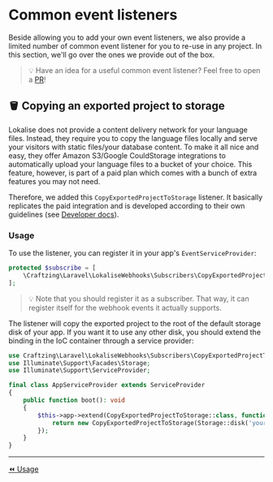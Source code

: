 Common event listeners
===

Beside allowing you to add your own event listeners, we also provide a limited number of common event listener for you 
to re-use in any project. In this section, we'll go over the ones we provide out of the box.

> 💡 Have an idea for a useful common event listener? Feel free to open a
> [PR](https://github.com/craftzing/laravel-lokalise-webhooks/compare)!

## 🪣 Copying an exported project to storage 

Lokalise does not provide a content delivery network for your language files. Instead, they require you to copy the 
language files locally and serve your visitors with static files/your database content. To make it all nice and easy, 
they offer Amazon S3/Google CouldStorage integrations to automatically upload your language files to a bucket of your 
choice. This feature, however, is part of a paid plan which comes with a bunch of extra features you may not need.

Therefore, we added this `CopyExportedProjectToStorage` listener.  It basically replicates the paid integration and is 
developed according to their own guidelines (see 
[Developer docs](https://docs.lokalise.com/en/articles/1400500-downloading-files-and-using-webhooks)).

### Usage

To use the listener, you can register it in your app's `EventServiceProvider`:
```php
protected $subscribe = [
    \Craftzing\Laravel\LokaliseWebhooks\Subscribers\CopyExportedProjectToStorage::class,
];
```

> 💡 Note that you should register it as a subscriber. That way, it can register itself for the webhook events it 
> actually supports.

The listener will copy the exported project to the root of the default storage disk of your app. If you want it to use
any other disk, you should extend the binding in the IoC container through a service provider:
```php
use Craftzing\Laravel\LokaliseWebhooks\Subscribers\CopyExportedProjectToStorage;
use Illuminate\Support\Facades\Storage;
use Illuminate\Support\ServiceProvider;

final class AppServiceProvider extends ServiceProvider
{
    public function boot(): void
    {
        $this->app->extend(CopyExportedProjectToStorage::class, function () {
            return new CopyExportedProjectToStorage(Storage::disk('your-custom-disk'));
        });
    }
}
```

---

[⏪ Usage](usage.md)
